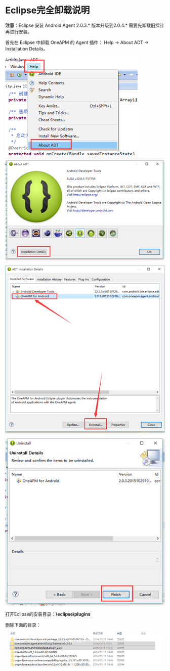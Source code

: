 # Eclipse完全卸载说明

**注意**：Eclipse 安装 Android Agent 2.0.3.\* 版本升级到2.0.4.\*  需要先卸载旧探针再进行安装。

首先在 Eclipse 中卸载 OneAPM 的 Agent 插件： Help -> About ADT -> Installation Details。

![eclipse](eclipse1.png)

![eclipse](eclipse2.png)

![eclipse](eclipse3.png)

![eclipse](eclipse4.png)

打开Eclipse的安装目录：**\eclipse\plugins**

删除下面的目录：

![eclipse](eclipse5.png)

